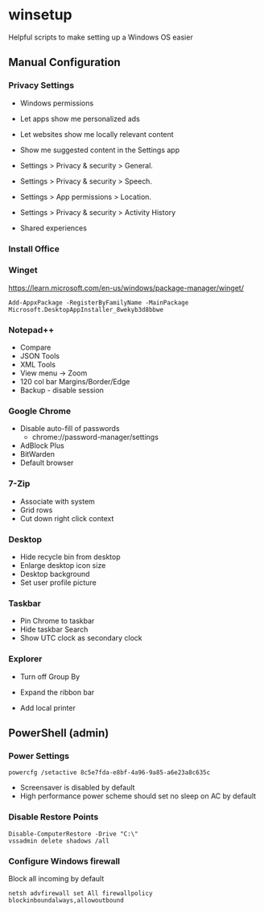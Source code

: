 # winsetup
Helpful scripts to make setting up a Windows OS easier

## Manual Configuration

### Privacy Settings
- Windows permissions

- Let apps show me personalized ads
- Let websites show me locally relevant content
- Show me suggested content in the Settings app
- Settings > Privacy & security > General. 
- Settings > Privacy & security > Speech.
- Settings > App permissions > Location.
- Settings > Privacy & security > Activity History
- Shared experiences


### Install Office

### Winget
https://learn.microsoft.com/en-us/windows/package-manager/winget/

```
Add-AppxPackage -RegisterByFamilyName -MainPackage Microsoft.DesktopAppInstaller_8wekyb3d8bbwe
```

### Notepad++

- Compare
- JSON Tools
- XML Tools
- View menu -> Zoom
- 120 col bar Margins/Border/Edge
- Backup - disable session

### Google Chrome

- Disable auto-fill of passwords
  * chrome://password-manager/settings
- AdBlock Plus
- BitWarden
- Default browser

### 7-Zip

- Associate with system
- Grid rows
- Cut down right click context

### Desktop

- Hide recycle bin from desktop
- Enlarge desktop icon size
- Desktop background
- Set user profile picture

### Taskbar

- Pin Chrome to taskbar
- Hide taskbar Search
- Show UTC clock as secondary clock

### Explorer

- Turn off Group By
- Expand the ribbon bar

- Add local printer

## PowerShell (admin)

### Power Settings

```
powercfg /setactive 8c5e7fda-e8bf-4a96-9a85-a6e23a8c635c
```

- Screensaver is disabled by default
- High performance power scheme should set no sleep on AC by default


### Disable Restore Points

```
Disable-ComputerRestore -Drive "C:\"
vssadmin delete shadows /all
```

### Configure Windows firewall

Block all incoming by default

```
netsh advfirewall set All firewallpolicy blockinboundalways,allowoutbound
```
